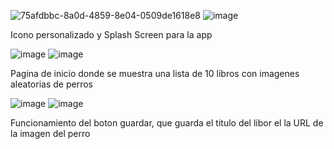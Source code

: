 ![75afdbbc-8a0d-4859-8e04-0509de1618e8](https://github.com/user-attachments/assets/e2293f71-93c0-49c6-ba03-c236fd894d51)
![image](https://github.com/user-attachments/assets/aa496ec1-3b85-4507-a223-c7f3fad4e653)

Icono personalizado y Splash Screen para la app

![image](https://github.com/user-attachments/assets/78676957-e77c-4c69-8372-c21c4acc8371)
![image](https://github.com/user-attachments/assets/402f286a-9c69-47fe-9109-94cf8243711a)

Pagina de inicio donde se muestra una lista de 10 libros con imagenes aleatorias de perros

![image](https://github.com/user-attachments/assets/2fcbaeb5-b2b2-4b55-906e-38860385f1de)
![image](https://github.com/user-attachments/assets/f48520f6-0e1d-411d-8c9c-2f3b2b9e73bc)

Funcionamiento del boton guardar, que guarda el titulo del libor el la URL de la imagen del perro
